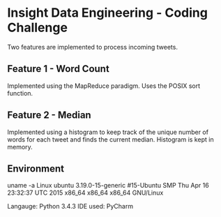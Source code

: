 Insight Data Engineering - Coding Challenge
===========================================
Two features are implemented to process incoming tweets.

## Feature 1 - Word Count
Implemented using the MapReduce paradigm. Uses the POSIX sort function.

## Feature 2 - Median
Implemented using a histogram to keep track of the unique number of words for each tweet and finds the current median. Histogram is kept in memory.

## Environment
uname -a
Linux ubuntu 3.19.0-15-generic #15-Ubuntu SMP Thu Apr 16 23:32:37 UTC 2015 x86_64 x86_64 x86_64 GNU/Linux

Langauge: Python 3.4.3
IDE used: PyCharm